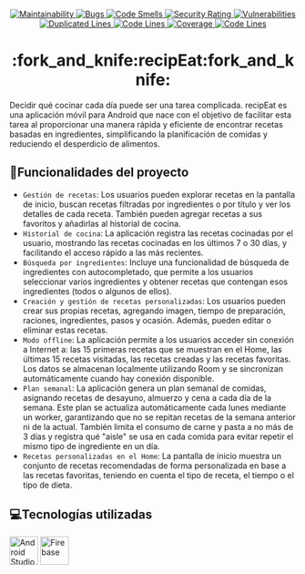 <p align="center">
  <a href="https://sonarcloud.io/dashboard?id=jimenaarnaiz_recipEat">
    <img src="https://sonarcloud.io/api/project_badges/measure?project=jimenaarnaiz_recipEat&metric=sqale_rating" alt="Maintainability"/>
    <img src="https://sonarcloud.io/api/project_badges/measure?project=jimenaarnaiz_recipEat&metric=bugs" alt="Bugs"/>
    <img src="https://sonarcloud.io/api/project_badges/measure?project=jimenaarnaiz_recipEat&metric=code_smells" alt="Code Smells"/>
    <img src="https://sonarcloud.io/api/project_badges/measure?project=jimenaarnaiz_recipEat&metric=security_rating" alt="Security Rating"/>
    <img src="https://sonarcloud.io/api/project_badges/measure?project=jimenaarnaiz_recipEat&metric=vulnerabilities" alt="Vulnerabilities"/>
    <img src="https://sonarcloud.io/api/project_badges/measure?project=jimenaarnaiz_recipEat&metric=duplicated_lines_density" alt="Duplicated Lines"/>
    <img src="https://sonarcloud.io/api/project_badges/measure?project=jimenaarnaiz_recipEat&metric=ncloc" alt="Code Lines"/>
    <img src="https://sonarcloud.io/api/project_badges/measure?project=jimenaarnaiz_recipEat&metric=coverage" alt="Coverage"/>
    <img src="https://sonarcloud.io/api/project_badges/measure?project=jimenaarnaiz_recipEat&metric=reliability_rating" alt="Code Lines"/>
  </a>
</p>

<h1 align="center"> :fork_and_knife:recipEat:fork_and_knife: </h1>
Decidir qué cocinar cada día puede ser una tarea complicada. recipEat es una aplicación móvil para Android que nace con el objetivo de facilitar esta tarea
al proporcionar una manera rápida y eficiente de encontrar recetas basadas
en ingredientes, simplificando la planificación de comidas y reduciendo el
desperdicio de alimentos.

## 🔨Funcionalidades del proyecto

- `Gestión de recetas`: Los usuarios pueden explorar recetas en la pantalla de inicio, buscan recetas filtradas por ingredientes o por título y ver los detalles de cada receta. También pueden agregar recetas a sus favoritos y añadirlas al historial de cocina.
- `Historial de cocina`: La aplicación registra las recetas cocinadas por el usuario, mostrando las recetas cocinadas en los últimos 7 o 30 días, y facilitando el acceso rápido a las más recientes.
- `Búsqueda por ingredientes`: Incluye una funcionalidad de búsqueda de ingredientes con autocompletado, que permite a los usuarios seleccionar varios ingredientes y obtener recetas que contengan esos ingredientes (todos o algunos de ellos).
- `Creación y gestión de recetas personalizadas`: Los usuarios pueden crear sus propias recetas, agregando imagen, tiempo de preparación, raciones, ingredientes, pasos y ocasión. Además, pueden editar o eliminar estas recetas.
- `Modo offline`: La aplicación permite a los usuarios acceder sin conexión a Internet a: las 15 primeras recetas que se muestran en el Home, las últimas 15 recetas visitadas, las recetas creadas y las recetas favoritas. Los datos se almacenan localmente utilizando Room y se sincronizan automáticamente cuando hay conexión disponible.
- `Plan semanal`: La aplicación genera un plan semanal de comidas, asignando recetas de desayuno, almuerzo y cena a cada día de la semana. Este plan se actualiza automáticamente cada lunes mediante un worker, garantizando que no se repitan recetas de la semana anterior ni de la actual. También limita el consumo de carne y pasta a no más de 3 días y registra qué "aisle" se usa en cada comida para evitar repetir el mismo tipo de ingrediente en un día.
- `Recetas personalizadas en el Home`: La pantalla de inicio muestra un conjunto de recetas recomendadas de forma personalizada en base a las recetas favoritas, teniendo en cuenta el tipo de receta, el tiempo o el tipo de dieta.
 
## 💻Tecnologías utilizadas
<p align="left">
  <img src="https://developer.android.com/images/logos/android-studio.svg" alt="Android Studio" height="50"/>
  <img src="https://firebase.google.com/downloads/brand-guidelines/PNG/logo-vertical.png" alt="Firebase" height="50"/>
</p>



